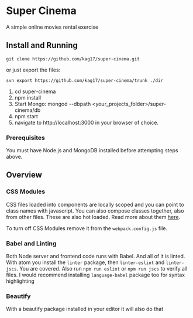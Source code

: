 # Super Cinema
A simple online movies rental exercise


## Install and Running
`git clone https://github.com/kag17/super-cinema.git`

or just export the files:

`svn export https://github.com/kag17/super-cinema/trunk ./dir`

1. cd super-cinema
2. npm install
3. Start Mongo: mongod --dbpath <your_projects_folder>/super-cinema/db
4. npm start
5. navigate to http://localhost:3000 in your browser of choice.

### Prerequisites
You must have Node.js and MongoDB installed before attempting steps above.


## Overview

### CSS Modules
CSS files loaded into components are locally scoped and you can point to class names with javascript. You can also compose classes together, also from other files. These are also hot loaded. Read more about them [here](http://glenmaddern.com/articles/css-modules).

To turn off CSS Modules remove it from the `webpack.config.js` file.

### Babel and Linting
Both Node server and frontend code runs with Babel. And all of it is linted. With atom you install the `linter` package, then `linter-eslint` and `linter-jscs`. You are covered. Also run `npm run eslint` or `npm run jscs` to verify all files. I would recommend installing `language-babel` package too for syntax highlighting

### Beautify
With a beautify package installed in your editor it will also do that
